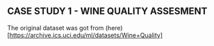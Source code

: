 ## CASE STUDY 1 - WINE QUALITY ASSESMENT
The original dataset was got from (here)[https://archive.ics.uci.edu/ml/datasets/Wine+Quality]
